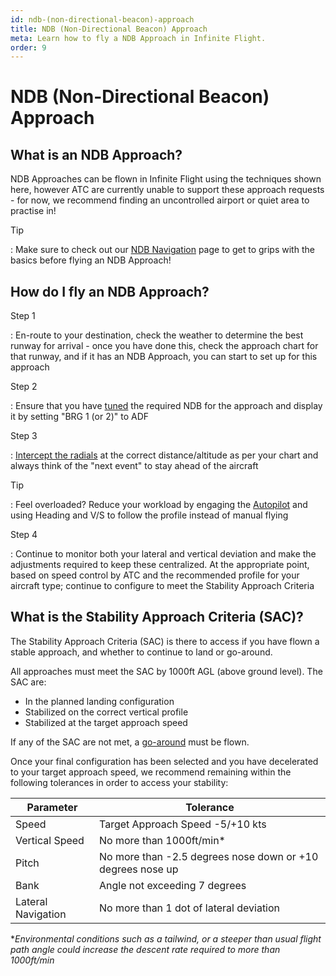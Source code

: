 ```yaml
---
id: ndb-(non-directional-beacon)-approach
title: NDB (Non-Directional Beacon) Approach
meta: Learn how to fly a NDB Approach in Infinite Flight.
order: 9
---
```


# NDB (Non-Directional Beacon) Approach



## What is an NDB Approach?

NDB Approaches can be flown in Infinite Flight using the techniques shown here, however ATC are currently unable to support these approach requests - for now, we recommend finding an uncontrolled airport or quiet area to practise in!



Tip

: Make sure to check out our [NDB Navigation](/guide/flying-guide/take-off-to-cruise/ndb-(non-directional-beacon)-navigation#ndb-(non-directional-beacon)-navigation) page to get to grips with the basics before flying an NDB Approach!



## How do I fly an NDB Approach?



Step 1

: En-route to your destination, check the weather to determine the best runway for arrival - once you have done this, check the approach chart for that runway, and if it has an NDB Approach, you can start to set up for this approach



Step 2

: Ensure that you have [tuned](/guide/getting-started/pilot-user-interface/navigation#tuning-to-a-vor-or-adf) the required NDB for the approach and display it by setting "BRG 1 (or 2)" to ADF



Step 3

: [Intercept the radials](/guide/flying-guide/take-off-to-cruise/ndb-(non-directional-beacon)-navigation#how-to-navigate-using-an-ndb) at the correct distance/altitude as per your chart and always think of the "next event" to stay ahead of the aircraft



Tip

: Feel overloaded? Reduce your workload by engaging the [Autopilot](/guide/getting-started/pilot-user-interface/autopilot#autopilot) and using Heading and V/S to follow the profile instead of manual flying



Step 4

: Continue to monitor both your lateral and vertical deviation and make the adjustments required to keep these centralized. At the appropriate point, based on speed control by ATC and the recommended profile for your aircraft type; continue to configure to meet the Stability Approach Criteria



## What is the Stability Approach Criteria (SAC)?

The Stability Approach Criteria (SAC) is there to access if you have flown a stable approach, and whether to continue to land or go-around.



All approaches must meet the SAC by 1000ft AGL (above ground level). The SAC are:



- In the planned landing configuration
- Stabilized on the correct vertical profile
- Stabilized at the target approach speed




If any of the SAC are not met, a [go-around](/guide/flying-guide/descent-to-landing/go-around-baulked-landing#go-around%2Fbaulked-landing) must be flown.



Once your final configuration has been selected and you have decelerated to your target approach speed, we recommend remaining  within the following tolerances in order to access your stability:



| Parameter          | Tolerance                                                  |
| ------------------ | ---------------------------------------------------------- |
| Speed              | Target Approach Speed -5/+10 kts                           |
| Vertical Speed     | No more than 1000ft/min*                                   |
| Pitch              | No more than -2.5 degrees nose down or +10 degrees nose up |
| Bank               | Angle not exceeding 7 degrees                              |
| Lateral Navigation | No more than 1 dot of lateral deviation                    |

**Environmental conditions such as a tailwind, or a steeper than usual flight path angle could increase the descent rate required to more than 1000ft/min*